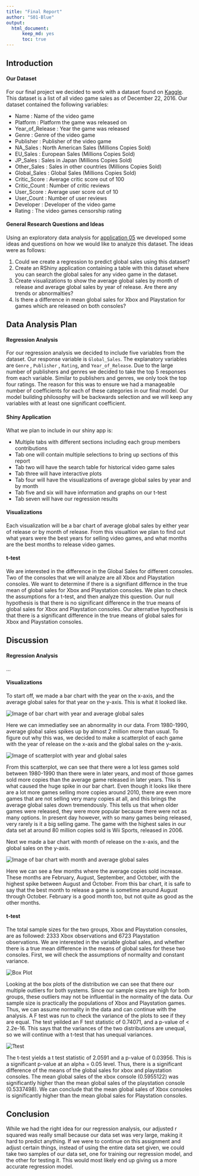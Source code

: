 ```yaml
---
title: "Final Report"
author: "S01-Blue"
output: 
  html_document:
      keep_md: yes
      toc: true
---
```





## Introduction

#### Our Dataset

For our final project we decided to work with a dataset found on [Kaggle](https://www.kaggle.com/sidtwr/videogames-sales-dataset#Video_Games_Sales_as_at_22_Dec_2016.csv). This dataset is a list of all video game sales as of December 22, 2016. Our dataset contained the following variables:

- Name : Name of the video game
- Platform : Platform the game was released on
- Year_of_Release : Year the game was released
- Genre : Genre of the video game
- Publisher : Publisher of the video game
- NA_Sales : North American Sales (Millions Copies Sold)
- EU_Sales : European Sales (Millions Copies Sold)
- JP_Sales : Sales in Japan (Millions Copies Sold)
- Other_Sales : Sales in other countries (Millions Copies Sold)
- Global_Sales : Global Sales (Millions Copies Sold)
- Critic_Score : Average critic score out of 100
- Critic_Count : Number of critic reviews
- User_Score : Average user score out of 10
- User_Count : Number of user reviews
- Developer : Developer of the video game
- Rating : The video games censorship rating

#### General Research Questions and Ideas

Using an exploratory data analysis for [application 05](https://github.com/sta518/application05-s01-blue) we developed some ideas and questions on how we would like to analyze this dataset. The ideas were as follows:

1. Could we create a regression to predict global sales using this dataset?
2. Create an RShiny application containing a table with this dataset where you can search the global sales for any video game in the dataset.
3. Create visualizations to show the average global sales by month of release and average global sales by year of release. Are there any trends or abnormalties?
4. Is there a difference in mean global sales for Xbox and Playstation for games which are released on both consoles?

## Data Analysis Plan

#### Regression Analysis

For our regression analysis we decided to include five variables from the dataset. Our response variable is `Global_Sales`. The explanatory variables are `Genre` , `Publisher` , `Rating`, and `Year_of_Release`. Due to the large number of publishers and genres we decided to take the top 5 responses from each variable. Similar to publishers and genres, we only took the top four ratings. The reason for this was to ensure we had a manageable number of coefficients for each of these categories in our final model. Our model building philosophy will be backwards selection and we will keep any variables with at least one significant coefficient.

#### Shiny Application

What we plan to include in our shiny app is:

- Multiple tabs with different sections including each group members contributions
- Tab one will contain multiple selections to bring up sections of this report
- Tab two will have the search table for historical video game sales
- Tab three will have interactive plots
- Tab four will have the visualizations of average global sales by year and by month
- Tab five and six will have information and graphs on our t-test
- Tab seven will have our regression results

#### Visualizations

Each visualization will be a bar chart of average global sales by either year of release or by month of release. From this visualtion we plan to find out what years were the best years for selling video games, and what months are the best months to release video games.

#### t-test

We are interested in the difference in the Global Sales for different consoles. Two of the consoles that we will analyze are all Xbox and Playstation consoles. We want to determine if there is a signifiant differnce in the true mean of global sales for Xbox and Playstation consoles. We plan to check the assumptions for a t-test, and then analyze this question. Our null hypothesis is that there is no significant difference in the true means of global sales for Xbox and Playstation consoles. Our alternative hypothesis is that there is a significant difference in the true means of global sales for Xbox and Playstation consoles.

## Discussion

#### Regression Analysis

...

#### Visualizations

To start off, we made a bar chart with the year on the x-axis, and the average global sales for that year on the y-axis. This is what it looked like.

![Image of bar chart with year and average global sales](yearlysales.png)

Here we can immediatley see an abnormality in our data. From 1980-1990, average global sales spikes up by almost 2 million more than usual. To figure out why this was, we decided to make a scatterplot of each game with the year of release on the x-axis and the global sales on the y-axis. 

![Image of scatterplot with year and global sales](yearlysales_scatter.png)

From this scatterplot, we can see that there were a lot less games sold between 1980-1990 than there were in later years, and most of those games sold more copies than the average game released in later years. This is what caused the huge spike in our bar chart. Even though it looks like there are a lot more games selling more copies around 2010, there are even more games that are not selling very many copies at all, and this brings the average global sales down tremendously. This tells us that when older games were released, they were more popular because there were not as many options. In present day however, with so many games being released, very rarely is it a big selling game. The game with the highest sales in our data set at around 80 million copies sold is Wii Sports, released in 2006.

Next we made a bar chart with month of release on the x-axis, and the global sales on the y-axis.

![Image of bar chart with month and average global sales](monthlysales.png)

Here we can see a few months where the average copies sold increase. These months are February, August, September, and October, with the highest spike between August and October. From this bar chart, it is safe to say that the best month to release a game is sometime around August through October. February is a good month too, but not quite as good as the other months.

#### t-test

The total sample sizes for the two groups, Xbox and Playstation consoles, are as followed: 2333 Xbox observations and 6723 Playstation observations. We are interested in the variable global sales, and whether there is a true mean difference in the means of global sales for these two consoles. First, we will check the assumptions of normality and constant variance.

![Box Plot]()

Looking at the box plots of the distribution we can see that there our multiple outliers for both systems. Since our sample sizes are high for both groups, these outliers may not be influential in the normality of the data. Our sample size is practically the populations of Xbox and Playstation games. Thus, we can assume normality in the data and can continue with the analysis. A F test was run to check the variance of the plots to see if they are equal. The test yeilded an F test statistic of 0.74071, and a p-value of < 2.2e-16. This says that the variances of the two distributions are unequal, so we will continue with a t-test that has unequal variances. 

![Ttest]()

The t-test yields a t test statistic of 2.0591 and a p-value of 0.03956. This is a significant p-value at an alpha = 0.05 level. Thus, there is a significant difference of the means of the global sales for xbox and playstation consoles. The mean global sales of the xbox console (0.5955122) was significantly higher than the mean global sales of the playstation console (0.5337498). We can conclude that the mean global sales of Xbox consoles is significantly higher than the mean global sales for Playstation consoles.

## Conclusion

While we had the right idea for our regression analysis, our adjusted r squared was really small because our data set was very large, making it hard to predict anything. If we were to continue on this assignment and adjust certain things, instead of using the entire data set given, we could take two samples of our data set, one for training our regression model, and the other for testing it. This would most likely end up giving us a more accurate regression model.



















